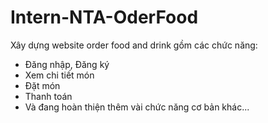 # Intern-NTA-OderFood
Xây dựng website order food and drink
gồm các chức năng:
- Đăng nhập, Đăng ký
- Xem chi tiết món
- Đặt món
- Thanh toán
- Và đang hoàn thiện thêm vài chức năng cơ bản khác...
